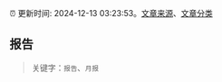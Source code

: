 :alarm_clock: 更新时间: 2024-12-13 03:23:53。[文章来源](/README.md)、[文章分类](/TAGS.md)

## 报告


> 关键字：`报告`、`月报`



